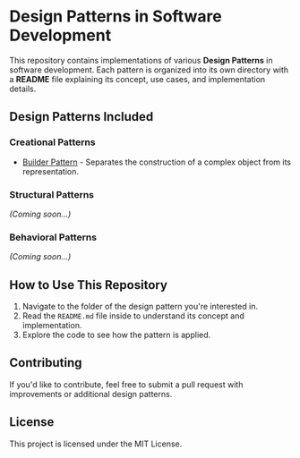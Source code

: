 # Design Patterns in Software Development

This repository contains implementations of various **Design Patterns** in software development. Each pattern is organized into its own directory with a **README** file explaining its concept, use cases, and implementation details.

## Design Patterns Included

### Creational Patterns

-   [Builder Pattern](./builder/readme.md) - Separates the construction of a complex object from its representation.

### Structural Patterns

_(Coming soon...)_

### Behavioral Patterns

_(Coming soon...)_

## How to Use This Repository

1. Navigate to the folder of the design pattern you're interested in.
2. Read the `README.md` file inside to understand its concept and implementation.
3. Explore the code to see how the pattern is applied.

## Contributing

If you'd like to contribute, feel free to submit a pull request with improvements or additional design patterns.

## License

This project is licensed under the MIT License.
